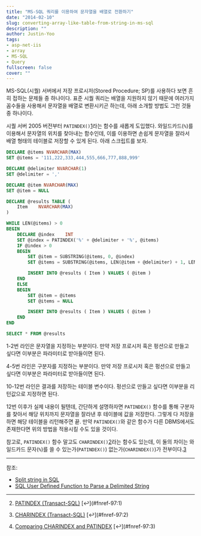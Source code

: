 ```yaml
---
title: "MS-SQL 쿼리를 이용하여 문자열을 배열로 전환하기"
date: "2014-02-10"
slug: converting-array-like-table-from-string-in-ms-sql
description: ""
author: Justin-Yoo
tags:
- asp-net-iis
- array
- MS-SQL
- Query
fullscreen: false
cover: ""
---
```


MS-SQL(시퀄) 서버에서 저장 프로시저(Stored Procedure; SP)를 사용하다 보면 흔히 접하는 문제들 중 하나이다. 표준 시퀄 쿼리는 배열을 지원하지 않기 때문에 여러가지 꼼수들을 사용해서 문자열을 배열로 변환시키곤 하는데, 아래 소개할 방법도 그런 것들 중 하나이다.

시퀄 서버 2005 버전부터 `PATINDEX()`[1](#fn-97:1)라는 함수를 새롭게 도입했다. 와일드카드(`%`)를 이용해서 문자열의 위치를 찾아내는 함수인데, 이를 이용하면 손쉽게 문자열을 잘라서 배열 형태의 테이블로 저장할 수 있게 된다. 아래 스크립트를 보자.

```sql
DECLARE @items NVARCHAR(MAX)
SET @items = '111,222,333,444,555,666,777,888,999'

DECLARE @delimiter NVARCHAR(1)
SET @delimiter = ','

DECLARE @item NVARCHAR(MAX)
SET @item = NULL

DECLARE @results TABLE (
    Item    NVARCHAR(MAX)
)

WHILE LEN(@items) > 0
BEGIN
    DECLARE @index    INT
    SET @index = PATINDEX('%' + @delimiter + '%', @items)
    IF @index > 0
    BEGIN
        SET @item = SUBSTRING(@items, 0, @index)
        SET @items = SUBSTRING(@items, LEN(@item + @delimiter) + 1, LEN(@items))

        INSERT INTO @results ( Item ) VALUES ( @item )
    END
    ELSE
    BEGIN
        SET @item = @items
        SET @items = NULL

        INSERT INTO @results ( Item ) VALUES ( @item )
    END
END

SELECT * FROM @results
```

1-2번 라인은 문자열을 지정하는 부분이다. 만약 저장 프로시저 혹은 펑션으로 만들고 싶다면 이부분은 파라미터로 받아들이면 된다.

4-5번 라인은 구분자를 지정하는 부분이다. 만약 저장 프로시저 혹은 펑션으로 만들고 싶다면 이부분은 파라미터로 받아들이면 된다.

10-12번 라인은 결과를 저장하는 테이블 변수이다. 펑션으로 만들고 싶다면 이부분을 리턴값으로 지정하면 된다.

12번 이후가 실제 내용이 될텐데, 간단하게 설명하자면 `PATINDEX()` 함수를 통해 구분자를 찾아서 해당 위치까지 문자열을 잘라낸 후 테이블에 값을 저장한다. 그렇게 다 저장을 하면 해당 테이블을 리턴해주면 끝. 만약 `PATINDEX()`와 같은 함수가 다른 DBMS에서도 존재한다면 위의 방법을 적용시킬 수도 있을 것이다.

참고로, `PATINDEX()` 함수 말고도 `CHARINDEX()`[2](#fn-97:2)라는 함수도 있는데, 이 둘의 차이는 와일드카드 문자(`%`)를 쓸 수 있는가(`PATINDEX()`) 없는가(`CHARINDEX()`)가 전부이다.[3](#fn-97:3)

* * *

참조:

- [Split string in SQL](http://stackoverflow.com/questions/2647/split-string-in-sql)
- [SQL User Defined Function to Parse a Delimited String](http://www.codeproject.com/Articles/7938/SQL-User-Defined-Function-to-Parse-a-Delimited-Str)

* * *

2. [PATINDEX (Transact-SQL)](http://msdn.microsoft.com/en-us/library/ms188395(v=sql.120).aspx) [↩](#fnref-97:1)

4. [CHARINDEX (Transact-SQL)](http://msdn.microsoft.com/en-us/library/ms186323(v=sql.120).aspx) [↩](#fnref-97:2)

6. [Comparing CHARINDEX and PATINDEX](http://technet.microsoft.com/en-us/library/ms190184(v=sql.105).aspx) [↩](#fnref-97:3)
